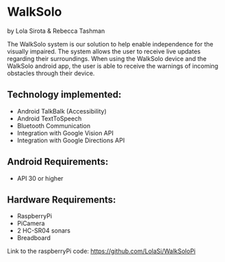 # WalkSolo 
by Lola Sirota & Rebecca Tashman

The WalkSolo system is our solution to help enable independence for the visually impaired. The system allows the user to receive live updates regarding their surroundings. When using the WalkSolo device and the WalkSolo android app, the user is able to receive the warnings of incoming obstacles through their device.


## Technology implemented:
- Android TalkBalk (Accessibility)
- Android TextToSpeech
- Bluetooth Communication
- Integration with Google Vision API 
- Integration with Google Directions API

## Android Requirements:
- API 30 or higher

## Hardware Requirements:
- RaspberryPi
- PiCamera
- 2 HC-SR04 sonars
- Breadboard

Link to the raspberryPi code: https://github.com/LolaSi/WalkSoloPi
